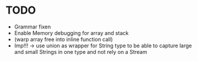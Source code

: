# TODO
* Grammar fixen
* Enable Memory debugging for array and stack
* (warp array free into inline function call)
* Imp!!! -> use union as wrapper for String type to be able to capture large and small Strings in one type and not rely on a Stream
